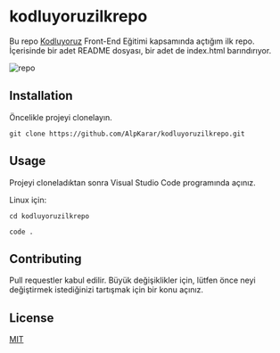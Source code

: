 # kodluyoruzilkrepo
Bu repo [Kodluyoruz](https://www.kodluyoruz.org/) Front-End Eğitimi kapsamında açtığım ilk repo. İçerisinde bir adet README dosyası, bir adet de index.html barındırıyor.

![repo](https://user-images.githubusercontent.com/88462979/154744114-4b996fde-cfb5-4cbe-9ec0-a9277e7ddfae.png)

## Installation
Öncelikle projeyi clonelayın. 

```git clone https://github.com/AlpKarar/kodluyoruzilkrepo.git```

## Usage
Projeyi cloneladıktan sonra Visual Studio Code programında açınız.

Linux için:

```cd kodluyoruzilkrepo```

```code .```

## Contributing

Pull requestler kabul edilir. Büyük değişiklikler için, lütfen önce neyi değiştirmek istediğinizi tartışmak için bir konu açınız.

## License

[MIT](https://choosealicense.com/licenses/mit/)
